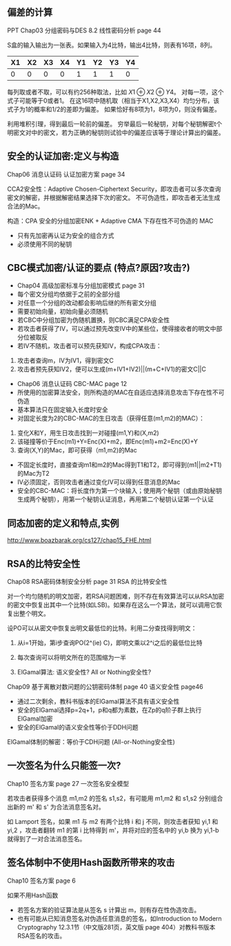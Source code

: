 ## 偏差的计算

 PPT Chap03 分组密码与DES 8.2 线性密码分析 page 44

 S盒的输入输出为一张表。如果输入为4比特，输出4比特，则表有16项，8列。

| X1   | X2   | X3   | X4   | Y1   | Y2   | Y3   | Y4   |
| ---- | ---- | ---- | ---- | ---- | ---- | ---- | ---- |
| 0    | 0    | 0    | 0    | 1    | 1    | 1    | 0    |

 每列取或者不取，可以有约256种取法，比如 $X1\oplus X2 \oplus Y4$。
 对每一项，这个式子可能等于0或者1。
 在这16项中随机取（相当于X1,X2,X3,X4）均匀分布，该式子为1的概率和1/2的差即为偏差。
 如果恰好有8项为1，8项为0，则没有偏差。

 利用堆积引理，得到最后一轮前的偏差。
 穷举最后一轮秘钥，对每个秘钥解密t个明密文对中的密文，若为正确的秘钥则试验中的偏差应该等于理论计算出的偏差。

## 安全的认证加密:定义与构造

 Chap06 消息认证码 认证加密方案 page 34

 CCA2安全性：Adaptive Chosen-Ciphertext Security，即攻击者可以多次查询密文的解密，并根据解密结果选择下次的密文。
 不可伪造性，即攻击者无法生成合法的Mac。

 构造：CPA 安全的分组加密ENK + Adaptive CMA 下存在性不可伪造的 MAC
- 只有先加密再认证为安全的组合方式
- 必须使用不同的秘钥

## CBC模式加密/认证的要点 (特点?原因?攻击?)

-  Chap04 高级加密标准与分组加密模式 page 31
  - 每个密文分组均依据于之前的全部分组
  - 对任意一个分组的改动都会影响后继的所有密文分组
  - 需要初始向量，初始向量必须随机
  - 若CBC中分组加密为伪随机置换，则CBC满足CPA安全性
  - 若攻击者获得了IV，可以通过预先改变IV中的某些位，使得接收者的明文中部分位被取反
  - 若IV不随机，攻击者可以预先获知IV，构成CPA攻击：
   1. 攻击者查询m，IV为IV1，得到密文C
   2. 攻击者预先获知IV2，便可以生成(m+IV1+IV2)||(m+C+IV1)的密文C||C
  - Chap06 消息认证码 CBC-MAC page 12
  - 所使用的加密算法安全，则所构造的MAC在自适应选择消息攻击下存在性不可伪造
  - 基本算法只在固定输入长度时安全
  - 对固定长度为2的CBC-MAC的生日攻击（获得任意(m1,m2)的MAC）：
   1. 变化X和Y，用生日攻击找到一对碰撞(m1,Y)和(X,m2)
   2. 该碰撞等价于Enc(m1)+Y=Enc(X)+m2，即Enc(m1)+m2=Enc(X)+Y
   3. 查询(X,Y)的Mac，即可获得（m1,m2)的Mac
  - 不固定长度时，直接查询m1和m2的Mac得到T1和T2，即可得到(m1||m2+T1)的Mac为T2
  - IV必须固定，否则攻击者通过变化IV可以得到任意消息的Mac
  - 安全的CBC-MAC：将长度作为第一个块输入；使用两个秘钥（或由原始秘钥生成两个秘钥），用第一个秘钥认证消息，再用第二个秘钥认证第一个认证

## 同态加密的定义和特点,实例

 <http://www.boazbarak.org/cs127/chap15_FHE.html>

## RSA的比特安全性

 Chap08 RSA密码体制安全分析 page 31 RSA 的比特安全性

 对一个均匀随机的明文加密，若RSA问题困难，则不存在有效算法可以从RSA加密的密文中恢复出其中一个比特(如LSB)。如果存在这么一个算法，就可以调用它恢复出整个明文。

 设PO可以从密文中恢复出明文最低位的比特。利用二分查找得到明文：
  1. 从i=1开始，第i步查询PO(2^(ie) C)，即明文乘以2^i之后的最低位比特
  2. 每次查询可以将明文所在的范围缩为一半

  3. ElGamal算法: 语义安全性? All or Nothing安全性?

 Chap09 基于离散对数问题的公钥密码体制 page 40 语义安全性 page46

- 通过二次剩余，教科书版本的ElGamal算法不具有语义安全性
- 安全的ElGamal选择p=2q+1，p和q都为素数，在Zp的q阶子群上执行ElGamal加密
- 安全的ElGamal的语义安全性等价于DDH问题

 ElGamal体制的解密：等价于CDH问题 (All-or-Nothing安全性)

## 一次签名为什么只能签一次?

 Chap10 签名方案 page 27 一次签名安全模型

 若攻击者获得多个消息 m1,m2 的签名 s1,s2，有可能用 m1,m2 和 s1,s2 分别组合出新的 m' 和 s' 为合法消息签名对。

 如 Lamport 签名，如果 m1 与 m2 有两个比特 i 和 j 不同，则攻击者获知 yi,1 和 yi,2 ，攻击者翻转 m1 的第 i 比特得到 m'，并将对应的签名中的 yi,b 换为 yi,1-b 就得到了一对合法消息签名。

## 签名体制中不使用Hash函数所带来的攻击

 Chap10 签名方案 page 6

 如果不用Hash函数
- 若签名方案的验证算法是从签名 s 计算出 m，则有存在性伪造攻击。
- 也有可能从已知消息签名对伪造任意消息的签名，如Introduction to Modern Cryptography 12.3.1节（中文版281页，英文版 page 404）对教科书版本RSA签名的攻击。